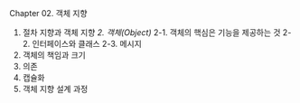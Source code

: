 Chapter 02. 객체 지향

1. 절차 지향과 객체 지향
*2. 객체(Object)*
2-1. 객체의 핵심은 기능을 제공하는 것
2-2. 인터페이스와 클래스
2-3. 메시지
3. 객체의 책임과 크기
4. 의존
5. 캡슐화
6. 객체 지향 설계 과정

